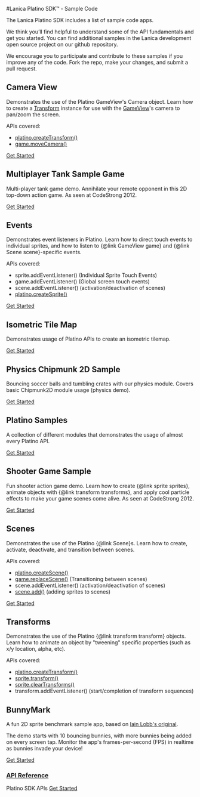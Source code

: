 #Lanica Platino SDK™ - Sample Code

The Lanica Platino SDK includes a list of sample code apps.

We think you’ll find helpful to understand some of the API fundamentals and get you started. You can find additional samples in the Lanica development open source project on our github repository.

We encourage you to participate and contribute to these samples if you improve any of the code. Fork the repo, make your changes, and submit a pull request.


## Camera View

Demonstrates the use of the Platino GameView's Camera object. Learn how to create a [Transform](http://docs.lanica.co/docs/#!/api/Transform) instance for use with the [GameView](http://docs.lanica.co/docs/#!/api/GameView)'s camera to pan/zoom the screen.

APIs covered:

* [platino.createTransform()](http://docs.lanica.co/docs/#!/api/Platino-method-createTransform)
* [game.moveCamera()](http://docs.lanica.co/docs/#!/api/GameView-method-moveCamera)

[Get Started](https://github.com/Lanica/platform/tree/master/platino/samples/Camera)

## Multiplayer Tank Sample Game

Multi-player tank game demo. Annihilate your remote opponent in this 2D top-down action game. As seen at CodeStrong 2012.

[Get Started](https://github.com/Lanica/platform/tree/master/platino/samples/CodestrongTank)

## Events

Demonstrates event listeners in Platino. Learn how to direct touch events to individual sprites, and how to listen to {@link GameView game} and {@link Scene scene}-specific events.

APIs covered:

* sprite.addEventListener() (Individual Sprite Touch Events)
* game.addEventListener() (Global screen touch events)
* scene.addEventListener() (activation/deactivation of scenes)
* [platino.createSprite()](http://docs.lanica.co/docs/#!/api/Platino-method-createSprite)

[Get Started](https://github.com/Lanica/platform/tree/master/platino/samples/Events)

## Isometric Tile Map

Demonstrates usage of Platino APIs to create an isometric tilemap.

[Get Started](https://github.com/Lanica/platform/tree/master/platino/samples/IsometricTileMapTest)

## Physics Chipmunk 2D Sample

Bouncing soccer balls and tumbling crates with our physics module. Covers basic Chipmunk2D module usage (physics demo).

[Get Started](https://github.com/Lanica/Platform/tree/master/platino/samples/ChipmunkSample)

## Platino Samples

A collection of different modules that demonstrates the usage of almost every Platino API.

[Get Started](https://github.com/Lanica/platform/tree/master/platino/samples/PlatinoSamples)

## Shooter Game Sample

Fun shooter action game demo. Learn how to create {@link sprite sprites}, animate objects with {@link transform transforms}, and apply cool particle effects to make your game scenes come alive. As seen at CodeStrong 2012.

[Get Started](https://github.com/Lanica/platform/tree/master/platino/samples/PlatinoShooter)

## Scenes

Demonstrates the use of the Platino {@link Scene}s. Learn how to create, activate, deactivate, and transition between scenes.

APIs covered:

* [platino.createScene()](http://docs.lanica.co/docs/#!/api/Platino-method-createScene)
* [game.replaceScene()](http://docs.lanica.co/docs/#!/api/GameView-method-replaceScene) (Transitioning between scenes)
* scene.addEventListener() (activation/deactivation of scenes)
* [scene.add()](http://docs.lanica.co/docs/#!/api/Scene-method-add) (adding sprites to scenes)

[Get Started](https://github.com/Lanica/platform/tree/master/platino/samples/Scenes)

## Transforms

Demonstrates the use of the Platino {@link transform transform} objects. Learn how to animate an object by "tweening" specific properties (such as x/y location, alpha, etc).

APIs covered:

* [platino.createTransform()](http://docs.lanica.co/docs/#!/api/Platino-method-createTransform)
* [sprite.transform()](http://docs.lanica.co/docs/#!/api/Sprite-method-transform)
* [sprite.clearTransforms()](http://docs.lanica.co/docs/#!/api/Sprite-method-clearTransforms)
* transform.addEventListener() (start/completion of transform sequences)

## BunnyMark

A fun 2D sprite benchmark sample app, based on [Iain Lobb's original](http://blog.iainlobb.com/2010/11/display-list-vs-blitting-results.html).

The demo starts with 10 bouncing bunnies, with more bunnies being added on every screen tap. Monitor the app's frames-per-second (FPS) in realtime as bunnies invade your device!

[Get Started](https://github.com/Lanica/platform/tree/master/platino/samples/BunnyMark)


### [API Reference](http://docs.lanica.co/#!/api)
Platino SDK APIs [Get Started](http://docs.lanica.co/#!/api)

